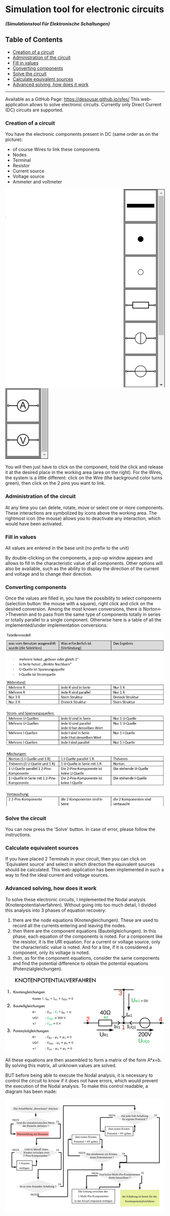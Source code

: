 # Simulation tool for electronic circuits
#### _(Simulationstool Für Elektronische Schaltungen)_

## Table of Contents
- [Creation of a circuit](#creation-of-a-circuit)
- [Administration of the circuit](#administration-of-the-circuit)
- [Fill in values](#fill-in-values)
- [Converting components](#converting-components)
- [Solve the circuit](#solve-the-circuit)
- [Calculate equivalent sources](#calculate-equivalent-sources)
- [Advanced solving, how does it work](#advanced-solving--how-does-it-work)
***
Available as a GitHub Page: https://desousar.github.io/sfes/
This web-application allows to solve electronic circuits. 
Currently only Direct Current (DC) circuits are supported.

### Creation of a circuit

You have the electronic components present in DC (same order as on the picture):
- of course Wires to link these components
- Nodes
- Terminal
- Resistor
- Current source
- Voltage source
- Ammeter and voltmeter

![Screen components](./screenREADME/listComponents1.png)
![Screen components](./screenREADME/listComponents2.png)

You will then just have to click on the component, hold the click and release it at the desired place in the working area (area on the right).
For the Wires, the system is a little different: click on the Wire (the background color turns green), then click on the 2 pins you want to link.

### Administration of the circuit

At any time you can delete, rotate, move or select one or more components. These interactions are symbolized by icons above the working area.
The rightmost icon (the mouse) allows you to deactivate any interaction, which would have been activated.

### Fill in values

All values are entered in the base unit (no prefix to the unit)

By double-clicking on the components, a pop-up window appears and allows to fill in the characteristic value of all components.
Other options will also be available, such as the ability to display the direction of the current and voltage and to change their direction.

### Converting components

Once the values are filled in, you have the possibility to select components (selection button: the mouse with a square), right click and click on the desired conversion.
Among the most known conversions, there is Norton<->Thevenin and to pass from the same type of components totally in series or totally parallel to a single component.
Otherwise here is a table of all the implemented/under implementation conversions:

![available conversions](./screenREADME/converstions.png)

### Solve the circuit

You can now press the 'Solve' button.
In case of error, please follow the instructions.

### Calculate equivalent sources

If you have placed 2 Terminals in your circuit, then you can click on 'Equivalent source' and select in which direction the equivalent sources should be calculated.
This web-application has been implemented in such a way to find the ideal current and voltage sources.

### Advanced solving, how does it work

To solve these electronic circuits, I implemented the Nodal analysis (Knotenpotentialverfahren).
Without going into too much detail, I divided this analysis into 3 phases of equation recovery:

1. there are the node equations (Knotengleichungen). These are used to record all the currents entering and leaving the nodes.
2. then there are the component equations (Bauteilgleichungen). In this phase, each equation of the components is noted. For a component like the resistor, it is the URI equation. For a current or voltage source, only the characteristic value is noted. And for a line, if it is considered a component, only its voltage is noted.
3. then, as for the component equations, consider the same components and find the potential difference to obtain the potential equations (Potenzialgleichungen). 

![Nodal analysis](./screenREADME/kpv.png)

All these equations are then assembled to form a matrix of the form A*x=b.
By solving this matrix, all unknown values are solved.

BUT before being able to execute the Nodal analysis, it is necessary to control the circuit to know if it does not have errors, which would prevent the execution of the Nodal analysis.
To make this control readable, a diagram has been made:

![diagram](./screenREADME/circuitIsOk.jpg)
